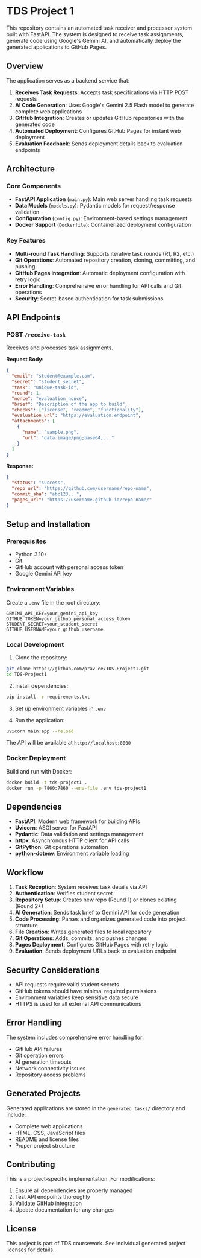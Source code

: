 # TDS Project 1

This repository contains an automated task receiver and processor system built with FastAPI. The system is designed to receive task assignments, generate code using Google's Gemini AI, and automatically deploy the generated applications to GitHub Pages.

## Overview

The application serves as a backend service that:

1. **Receives Task Requests**: Accepts task specifications via HTTP POST requests
2. **AI Code Generation**: Uses Google's Gemini 2.5 Flash model to generate complete web applications
3. **GitHub Integration**: Creates or updates GitHub repositories with the generated code
4. **Automated Deployment**: Configures GitHub Pages for instant web deployment
5. **Evaluation Feedback**: Sends deployment details back to evaluation endpoints

## Architecture

### Core Components

- **FastAPI Application** (`main.py`): Main web server handling task requests
- **Data Models** (`models.py`): Pydantic models for request/response validation
- **Configuration** (`config.py`): Environment-based settings management
- **Docker Support** (`Dockerfile`): Containerized deployment configuration

### Key Features

- **Multi-round Task Handling**: Supports iterative task rounds (R1, R2, etc.)
- **Git Operations**: Automated repository creation, cloning, committing, and pushing
- **GitHub Pages Integration**: Automatic deployment configuration with retry logic
- **Error Handling**: Comprehensive error handling for API calls and Git operations
- **Security**: Secret-based authentication for task submissions

## API Endpoints

### POST `/receive-task`

Receives and processes task assignments.

**Request Body:**
```json
{
  "email": "student@example.com",
  "secret": "student_secret",
  "task": "unique-task-id",
  "round": 1,
  "nonce": "evaluation_nonce",
  "brief": "Description of the app to build",
  "checks": ["license", "readme", "functionality"],
  "evaluation_url": "https://evaluation.endpoint",
  "attachments": [
    {
      "name": "sample.png",
      "url": "data:image/png;base64,..."
    }
  ]
}
```

**Response:**
```json
{
  "status": "success",
  "repo_url": "https://github.com/username/repo-name",
  "commit_sha": "abc123...",
  "pages_url": "https://username.github.io/repo-name/"
}
```

## Setup and Installation

### Prerequisites

- Python 3.10+
- Git
- GitHub account with personal access token
- Google Gemini API key

### Environment Variables

Create a `.env` file in the root directory:

```env
GEMINI_API_KEY=your_gemini_api_key
GITHUB_TOKEN=your_github_personal_access_token
STUDENT_SECRET=your_student_secret
GITHUB_USERNAME=your_github_username
```

### Local Development

1. Clone the repository:
```bash
git clone https://github.com/prav-ee/TDS-Project1.git
cd TDS-Project1
```

2. Install dependencies:
```bash
pip install -r requirements.txt
```

3. Set up environment variables in `.env`

4. Run the application:
```bash
uvicorn main:app --reload
```

The API will be available at `http://localhost:8000`

### Docker Deployment

Build and run with Docker:

```bash
docker build -t tds-project1 .
docker run -p 7860:7860 --env-file .env tds-project1
```

## Dependencies

- **FastAPI**: Modern web framework for building APIs
- **Uvicorn**: ASGI server for FastAPI
- **Pydantic**: Data validation and settings management
- **httpx**: Asynchronous HTTP client for API calls
- **GitPython**: Git operations automation
- **python-dotenv**: Environment variable loading

## Workflow

1. **Task Reception**: System receives task details via API
2. **Authentication**: Verifies student secret
3. **Repository Setup**: Creates new repo (Round 1) or clones existing (Round 2+)
4. **AI Generation**: Sends task brief to Gemini API for code generation
5. **Code Processing**: Parses and organizes generated code into project structure
6. **File Creation**: Writes generated files to local repository
7. **Git Operations**: Adds, commits, and pushes changes
8. **Pages Deployment**: Configures GitHub Pages with retry logic
9. **Evaluation**: Sends deployment URLs back to evaluation endpoint

## Security Considerations

- API requests require valid student secrets
- GitHub tokens should have minimal required permissions
- Environment variables keep sensitive data secure
- HTTPS is used for all external API communications

## Error Handling

The system includes comprehensive error handling for:
- GitHub API failures
- Git operation errors
- AI generation timeouts
- Network connectivity issues
- Repository access problems

## Generated Projects

Generated applications are stored in the `generated_tasks/` directory and include:
- Complete web applications
- HTML, CSS, JavaScript files
- README and license files
- Proper project structure

## Contributing

This is a project-specific implementation. For modifications:
1. Ensure all dependencies are properly managed
2. Test API endpoints thoroughly
3. Validate GitHub integration
4. Update documentation for any changes

## License

This project is part of TDS coursework. See individual generated project licenses for details.
